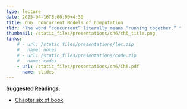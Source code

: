 ```yaml
---
type: lecture
date: 2025-04-16T8:00:00+4:30
title: Ch6. Concurrent Models of Computation
tldr: "The word “concurrent” literally means “running together.” "
thumbnail: /static_files/presentations/ch6/ch6_title.png
links: 
    # - url: /static_files/presentations/lec.zip
    #   name: notes
    # - url: /static_files/presentations/code.zip
    #   name: codes
    - url: /static_files/presentations/ch6/Ch6.pdf
      name: slides
---
```

**Suggested Readings:**
- [Chapter six of book](https://ptolemy.berkeley.edu/books/leeseshia/index.html)
